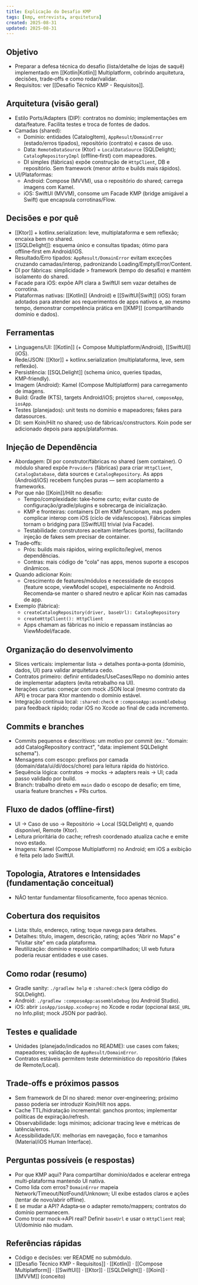 ```yaml
---
title: Explicação do Desafio KMP
tags: [kmp, entrevista, arquitetura]
created: 2025-08-31
updated: 2025-08-31
---
```


## Objetivo
- Preparar a defesa técnica do desafio (lista/detalhe de lojas de saquê) implementado em [[Kotlin|Kotlin]] Multiplatform, cobrindo arquitetura, decisões, trade‑offs e como rodar/validar.
- Requisitos: ver [[Desafio Técnico KMP - Requisitos]].

## Arquitetura (visão geral)
- Estilo Ports/Adapters (DIP): contratos no domínio; implementações em data/feature. Facilita testes e troca de fontes de dados.
- Camadas (shared):
  - Domínio: entidades (CatalogItem), `AppResult`/`DomainError` (estado/erros tipados), repositório (contrato) e casos de uso.
  - Data: `RemoteDataSource` (Ktor) + `LocalDataSource` (SQLDelight); `CatalogRepositoryImpl` (offline‑first) com mapeadores.
  - DI simples (fábricas) expõe construção de `HttpClient`, DB e repositório. Sem framework (menor atrito e builds mais rápidos).
- UI/Plataformas:
  - Android: Compose (MVVM), usa o repositório do shared; carrega imagens com Kamel.
  - iOS: SwiftUI (MVVM), consome um Facade KMP (bridge amigável a Swift) que encapsula corrotinas/Flow.

## Decisões e por quê
- [[Ktor]] + kotlinx.serialization: leve, multiplataforma e sem reflexão; encaixa bem no shared.
- [[SQLDelight]]: esquema único e consultas tipadas; ótimo para offline‑first em Android/iOS.
- Resultado/Erro tipados: `AppResult/DomainError` evitam exceções cruzando camadas/interop, padronizando Loading/Empty/Error/Content.
- DI por fábricas: simplicidade > framework (tempo do desafio) e mantém isolamento do shared.
- Facade para iOS: expõe API clara a SwiftUI sem vazar detalhes de corrotina.
- Plataformas nativas: [[Kotlin]] (Android) e [[SwiftUI|Swift]] (iOS) foram adotados para atender aos requerimentos de apps nativos e, ao mesmo tempo, demonstrar competência prática em [[KMP]] (compartilhando domínio e dados).

## Ferramentas
- Linguagens/UI: [[Kotlin]] (+ Compose Multiplatform/Android), [[SwiftUI]] (iOS).
- Rede/JSON: [[Ktor]] + kotlinx.serialization (multiplataforma, leve, sem reflexão).
- Persistência: [[SQLDelight]] (schema único, queries tipadas, KMP‑friendly).
- Imagem (Android): Kamel (Compose Multiplatform) para carregamento de imagens.
- Build: Gradle (KTS), targets Android/iOS; projetos `shared`, `composeApp`, `iosApp`.
- Testes (planejados): unit tests no domínio e mapeadores; fakes para datasources.
- DI: sem Koin/Hilt no shared; uso de fábricas/constructors. Koin pode ser adicionado depois para apps/plataformas.

## Injeção de Dependência
- Abordagem: DI por construtor/fábricas no shared (sem container). O módulo shared expõe `Providers` (fábricas) para criar `HttpClient`, `CatalogDatabase`, data sources e `CatalogRepository`. As apps (Android/iOS) recebem funções puras — sem acoplamento a frameworks.
- Por que não [[Koin]]/Hilt no desafio:
  - Tempo/complexidade: take‑home curto; evitar custo de configuração/gradle/plugins e sobrecarga de inicialização.
  - KMP e fronteiras: containers DI em KMP funcionam, mas podem complicar interop com iOS (ciclo de vida/escopos). Fábricas simples tornam o bridging para [[SwiftUI]] trivial (via Facade).
  - Testabilidade: construtores aceitam interfaces (ports), facilitando injeção de fakes sem precisar de container.
- Trade‑offs:
  - Prós: builds mais rápidos, wiring explícito/legível, menos dependências.
  - Contras: mais código de “cola” nas apps, menos suporte a escopos dinâmicos.
- Quando adicionar Koin:
  - Crescimento de features/módulos e necessidade de escopos (feature scope, viewModel scope), especialmente no Android. Recomenda‑se manter o shared neutro e aplicar Koin nas camadas de app.
- Exemplo (fábrica):
  - `createCatalogRepository(driver, baseUrl): CatalogRepository`
  - `createHttpClient(): HttpClient`
  - Apps chamam as fábricas no início e repassam instâncias ao ViewModel/facade.

## Organização do desenvolvimento
- Slices verticais: implementar lista → detalhes ponta‑a‑ponta (domínio, dados, UI) para validar arquitetura cedo.
- Contratos primeiro: definir entidades/UseCases/Repo no domínio antes de implementar adapters (evita retrabalho na UI).
- Iterações curtas: começar com mock JSON local (mesmo contrato da API) e trocar para Ktor mantendo o domínio estável.
- Integração contínua local: `:shared:check` e `:composeApp:assembleDebug` para feedback rápido; rodar iOS no Xcode ao final de cada incremento.

## Commits e branches
- Commits pequenos e descritivos: um motivo por commit (ex.: "domain: add CatalogRepository contract", "data: implement SQLDelight schema").
- Mensagens com escopo: prefixos por camada (domain/data/ui/di/docs/chore) para leitura rápida do histórico.
- Sequência lógica: contratos → mocks → adapters reais → UI; cada passo validado por build.
- Branch: trabalho direto em `main` dado o escopo de desafio; em time, usaria feature branches + PRs curtos.

## Fluxo de dados (offline‑first)
- UI → Caso de uso → Repositório → Local (SQLDelight) e, quando disponível, Remote (Ktor).
- Leitura prioritária do cache; refresh coordenado atualiza cache e emite novo estado.
- Imagens: Kamel (Compose Multiplatform) no Android; em iOS a exibição é feita pelo lado SwiftUI.

## Topologia, Atratores e Intensidades (fundamentação conceitual)
- NÃO tentar fundamentar filosoficamente, foco apenas técnico.

## Cobertura dos requisitos
- Lista: título, endereço, rating; toque navega para detalhes.
- Detalhes: título, imagem, descrição, rating; ações “Abrir no Maps” e “Visitar site” em cada plataforma.
- Reutilização: domínio e repositório compartilhados; UI web futura poderia reusar entidades e use cases.

## Como rodar (resumo)
- Gradle sanity: `./gradlew help` e `:shared:check` (gera código do SQLDelight).
- Android: `./gradlew :composeApp:assembleDebug` (ou Android Studio).
- iOS: abrir `iosApp/iosApp.xcodeproj` no Xcode e rodar (opcional `BASE_URL` no Info.plist; mock JSON por padrão).

## Testes e qualidade
- Unidades (planejado/indicados no README): use cases com fakes; mapeadores; validação de `AppResult/DomainError`.
- Contratos estáveis permitem teste determinístico do repositório (fakes de Remote/Local).

## Trade‑offs e próximos passos
- Sem framework de DI no shared: menor over‑engineering; próximo passo poderia ser introduzir Koin/Hilt nos apps.
- Cache TTL/hidratação incremental: ganchos prontos; implementar políticas de expiração/refresh.
- Observabilidade: logs mínimos; adicionar tracing leve e métricas de latência/erros.
- Acessibilidade/UX: melhorias em navegação, foco e tamanhos (Material/iOS Human Interface).

## Perguntas possíveis (e respostas)
- Por que KMP aqui? Para compartilhar domínio/dados e acelerar entrega multi‑plataforma mantendo UI nativa.
- Como lida com erros? `DomainError` mapeia Network/Timeout/NotFound/Unknown; UI exibe estados claros e ações (tentar de novo/abrir offline).
- E se mudar a API? Adapta‑se o adapter remoto/mappers; contratos do domínio permanecem.
- Como trocar mock→API real? Definir `baseUrl` e usar o `HttpClient` real; UI/domínio não mudam.

## Referências rápidas
- Código e decisões: ver README no submódulo.
- [[Desafio Técnico KMP - Requisitos]] · [[Kotlin]] · [[Compose Multiplatform]] · [[SwiftUI]] · [[Ktor]] · [[SQLDelight]] · [[Koin]] · [[MVVM]] (conceito)
